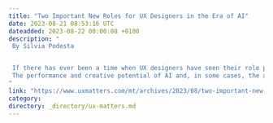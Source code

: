 ```yaml
---
title: "Two Important New Roles for UX Designers in the Era of AI"
date: 2023-08-21 08:53:16 UTC
dateadded: 2023-08-22 00:00:08 +0100
description: "
 By Silvia Podesta 


 If there has ever been a time when UX designers have seen their role profoundly questioned, that time seems to be now. As artificial intelligence (AI) demands our collective attention, the profession of UX design is reeling from both this technology’s extraordinary possibilities and the huge unknowns that come with its adoption. What are the opportunities and threats that AI presents to the UX design profession? 
 The performance and creative potential of AI and, in some cases, the ability for anyone with little or no technical expertise to use its capabilities, have become fuel for thought on the future of the discipline of UX design. What will continue to make our profession distinctive and indispensable? Read More 
"
link: "https://www.uxmatters.com/mt/archives/2023/08/two-important-new-roles-for-ux-designers-in-the-era-of-ai.php"
category:
directory: _directory/ux-matters.md
---
```

